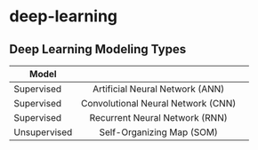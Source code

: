 # deep-learning

## Deep Learning Modeling Types

| Model |  |  |
| ---------------------------------------- | :---:  | :---: |
| Supervised | Artificial Neural Network (ANN) |   | 
| Supervised | Convolutional Neural Network (CNN) |   |
| Supervised | Recurrent Neural Network (RNN) |   | 
| Unsupervised | Self-Organizing Map (SOM) |   | 